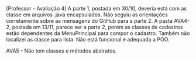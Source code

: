 [Professor - Avaliação 4] A parte 1, postada em 30/10, deveria está com as classe em arquivos .java encapsulados. Não seguiu as orientações corretamente sobre as mensagens do GitHub para a parte 2.  A pasta AVA4-2, postada em 13/11, parece ser a parte 2, porém as classes de cadastros estão dependentes da MenuPrincipal para compor o cadastro. Também não localizei as classe para lista. Não está funcional e adequada a POO.

AVA5 - Não tem classes e métodos abstratos.
